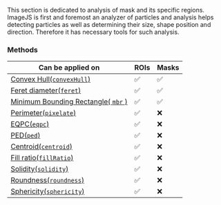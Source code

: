 This section is dedicated to analysis of mask and its specific regions. ImageJS is first and foremost an analyzer of particles and analysis helps detecting particles as well as determining their size, shape position and direction.
Therefore it has necessary tools for such analysis.

### Methods

| Can be applied on                                                                  | ROIs    | Masks    |
| ---------------------------------------------------------------------------------- | ------- | -------- |
| [Convex Hull(`convexHull`)](./Convex%20Hull.md 'internal link on convex hull')     | &#9989; | &#9989;  |
| [Feret diameter(`feret`)](./Feret%20Diameter.md 'internal link on feret diameter') | &#9989; | &#9989;  |
| [Minimum Bounding Rectangle( `mbr` )](./MBR.md 'internal link on mbr')             | &#9989; | &#9989;  |
| [Perimeter(`pixelate`)](./Perimeter.md 'internal link on perimeter')               | &#9989; | &#10060; |
| [EQPC(`eqpc`)](./EQPC.md 'internal link on eqpc')                                  | &#9989; | &#10060; |
| [PED(`ped`)](./PED.md 'internal link on ped')                                      | &#9989; | &#10060; |
| [Centroid(`centroid`)](./Centroid.md 'internal link on centroid')                  | &#9989; | &#10060; |
| [Fill ratio(`fillRatio`)](./Fill%20ratio.md 'internal link on fill ratio')         | &#9989; | &#10060; |
| [Solidity(`solidity`)](./Solidity.md 'internal link on solidity')                  | &#9989; | &#10060; |
| [Roundness(`roundness`)](./Fill%20ratio.md 'internal link on roundness')           | &#9989; | &#10060; |
| [Sphericity(`sphericity`)](./Sphericity.md 'internal link on sphericity')          | &#9989; | &#10060; |
